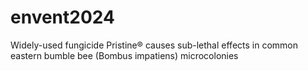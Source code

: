 # envent2024
Widely-used fungicide Pristine® causes sub-lethal effects in common eastern bumble bee (Bombus impatiens) microcolonies
